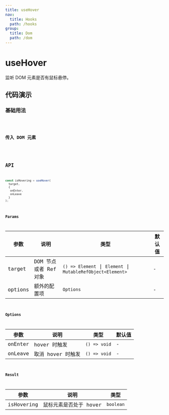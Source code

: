 ```yaml
---
title: useHover
nav:
  title: Hooks
  path: /hooks
group:
  title: Dom
  path: /dom
---
```


# useHover

监听 DOM 元素是否有鼠标悬停。

## 代码演示

### 基础用法

<code src="./__demo__/demo01.tsx" />

### 传入 DOM 元素

<code src="./__demo__/demo02.tsx" />

## API

```ts
const isHovering = useHover(
  target, 
  {
   onEnter,
   onLeave
  }
);
```

### Params

| 参数    | 说明                  | 类型                                                        | 默认值 |
|---------|-----------------------|-------------------------------------------------------------|--------|
| target  | DOM 节点或者 Ref 对象 | `() => Element` \| `Element` \| `MutableRefObject<Element>` | -      |
| options | 额外的配置项          | `Options`                                                   | -      |

### Options

| 参数    | 说明              | 类型         | 默认值 |
|---------|-------------------|--------------|--------|
| onEnter | hover 时触发      | `() => void` | -      |
| onLeave | 取消 hover 时触发 | `() => void` | -      |

### Result

| 参数       | 说明                   | 类型      |
|------------|------------------------|-----------|
| isHovering | 鼠标元素是否处于 hover | `boolean` |
